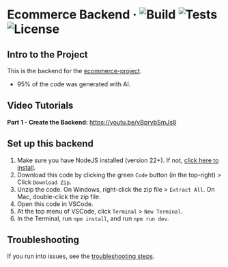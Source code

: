 # Ecommerce Backend · ![Build](https://img.shields.io/badge/Build-passing-brightgreen) ![Tests](https://img.shields.io/badge/Tests-passing-brightgreen) ![License](https://img.shields.io/badge/License-ISC-blue)

## Intro to the Project
This is the backend for the [ecommerce-project](https://github.com/SuperSimpleDev/ecommerce-project).
- 95% of the code was generated with AI.

## Video Tutorials
**Part 1 - Create the Backend:** https://youtu.be/vBprybSmJs8

## Set up this backend
1. Make sure you have NodeJS installed (version 22+). If not, [click here to install](https://nodejs.org/).
2. Download this code by clicking the green `Code` button (in the top-right) > Click `Download Zip`.
3. Unzip the code. On Windows, right-click the zip file > `Extract All`. On Mac, double-click the zip file.
4. Open this code in VSCode.
5. At the top menu of VSCode, click `Terminal` > `New Terminal`.
6. In the Terminal, run `npm install`, and run `npm run dev`.

## Troubleshooting
If you run into issues, see the [troubleshooting steps](troubleshooting.md).
